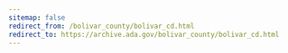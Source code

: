```yaml
---
sitemap: false 
redirect_from: /bolivar_county/bolivar_cd.html 
redirect_to: https://archive.ada.gov/bolivar_county/bolivar_cd.html 
---
```

